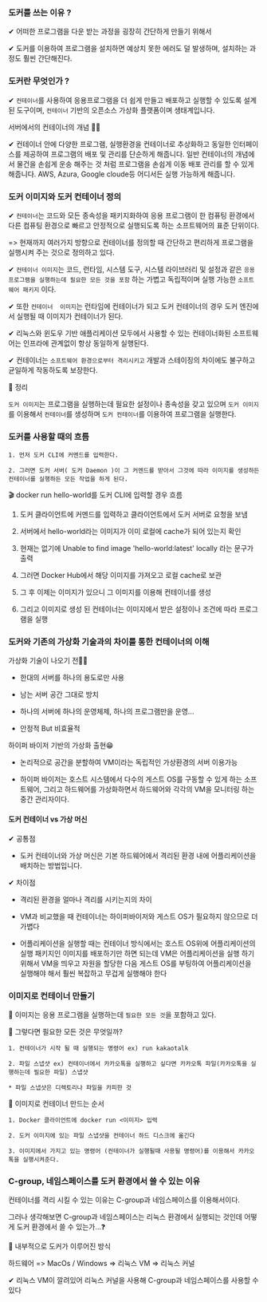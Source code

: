 ### 도커를 쓰는 이유 ?

✔ 어떠한 프로그램을 다운 받는 과정을 굉장히 간단하게 만들기 위해서

✔ 도커를 이용하여 프로그램을 설치하면 예상치 못한 에러도 덜 발생하며, 설치하는 과정도 훨씬 간단해진다.

### 도커란 무엇인가 ?

✔  `컨테이너`를 사용하여 응용프로그램을 더 쉽게 만들고  배포하고 실행할 수 있도록
설계된 도구이며, `컨테이너` 기반의 오픈소스 가상화 플랫폼이며 생태계입니다.

서버에서의 컨테이너의 개념 🤷‍♀️

✔ 컨테이너 안에 다양한 프로그램,
실행환경을 컨테이너로 추상화하고 동일한
인터페이스를 제공하여 프로그램의 배포 및
관리를 단순하게 해줍니다.
일반 컨테이너의 개념에서 물건을 손쉽게 운송
해주는 것 처럼 프로그램을 손쉽게 이동 배포
관리를 할 수 있게 해줍니다.
AWS, Azura, Google cloude등 어디서든
실행 가능하게 해줍니다.

### 도커 이미지와 도커 컨테이너 정의

✔ `컨테이너`는 코드와 모든 종속성을 패키지화하여 응용 프로그램이 한 컴퓨팅 환경에서 다른 컴퓨팅 환경으로 빠르고 안정적으로 실행되도록 하는 소프트웨어의 표준 단위이다.

=> 현재까지 여러가지 방향으로 컨테이너를 정의할 때 간단하고 편리하게 프로그램을 실행시켜 주는 것으로 정의하고 있다.

✔ `컨테이너 이미지`는 코드, 런타임, 시스템 도구, 시스템 라이브러리 및 설정과 같은 `응용 프로그램을 실행하는데 필요한 모든 것을 포함` 하는 가볍고 독립적이며 실행 가능한 `소프트웨어 패키지` 이다.

✔ 또한 `컨테이너  이미지`는 런타임에 컨테이너가 되고 도커 컨테이너의 경우 도커 엔진에서 실행될 때 이미지가 컨테이너가 된다.

✔ 리눅스와 윈도우 기반 애플리케이션 모두에서 사용할 수 있는 컨테이너화된 소프트웨어는 인프라에 관계없이 항상 동일하게 실행된다.

✔ 컨테이너는 `소프트웨어 환경으로부터 격리시키고` 개발과 스테이징의 차이에도 불구하고 균일하게 작동하도록 보장한다.

📌 정리

`도커 이미지`는 프로그램을 실행하는데 필요한 설정이나 종속성을 갖고 있으며
`도커 이미지`를 이용해서 `컨테이너`를 생성하며
`도커 컨테이너`를 이용하여 프로그램을 실행한다.


### 도커를 사용할 때의 흐름

    1. 먼저 도커 CLI에 커멘드를 입력한다.
    
    2. 그러면 도커 서버( 도커 Daemon )이 그 커멘드를 받아서 그것에 따라 이미지를 생성하든 컨테이너를 실행하든 모든 작업을 하게 된다.


 🎬  docker run hello-world를 도커 CLI에 입력할 경우 흐름

  1. 도커 클라이언트에 커멘드를 입력하고 클라이언트에서 도커 서버로 요청을 보냄
  
  2. 서버에서 hello-world라는 이미지가 이미 로컬에 cache가 되어 있는지 확인
  
  3. 현재는 없기에 Unable to find image 'hello-world:latest' locally 라는 문구가 출력
  
  4. 그러면 Docker Hub에서 해당 이미지를 가져오고 로컬 cache로 보관
  
  5. 그 후 이제는 이미지가 있으니 그 이미지를 이용해 컨테이너를 생성
  
  6. 그리고 이미지로 생성 된 컨테이너는 이미지에서 받은 설정이나 조건에 따라 프로그램을 실행   

### 도커와 기존의 가상화 기술과의 차이를 통한 컨테이너의 이해

가상화 기술이 나오기 전🤦‍♂️

-   한대의 서버를 하나의 용도로만 사용
  
-   남는 서버 공간 그대로 방치

-   하나의 서버에 하나의 운영체제, 하나의 프로그램만을 운영...

-   안정적 But 비효율적

하이퍼 바이저 기반의 가상화 출현😁

-   논리적으로 공간을 분할하여 VM이라는 독립적인 가상환경의 서버 이용가능

-    하이퍼 바이저는 호스트 시스템에서 다수의 게스트 OS를 구동할 수 있게 하는 소프트웨어, 그리고 하드웨어를 가상화하면서 하드웨어와 각각의 VM을 모니터링 하는 중간 관리자이다. 

#### 도커 컨테이너 vs 가상 머신

✔ 공통점

-    도커 컨테이너와 가상 머신은 기본 하드웨어에서 격리된 환경 내에 어플리케이션을 배치하는 방법입니다.

✔ 차이점

-    격리된 환경을 얼마나 격리를 시키는지의 차이

-   VM과 비교했을 때 컨테이너는 하이퍼바이저와 게스트 OS가 필요하지 않으므로 더 가볍다

-    어플리케이션을 실행할 때는 컨테이너 방식에서는 호스트 OS위에 어플리케이션의 실행 패키지인 이미지를 배포하기만 하면 되는데 VM은 어플리케이션을 실행 하기 위해서 VM을 띄우고 자원을 할당한 다음 게스트 OS를 부팅하여 어플리케이션을 실행해야 해서 훨씬 복잡하고 무겁게 실행해야 한다


### 이미지로 컨테이너 만들기

 📌 이미지는 응용 프로그램을 실행하는데 `필요한 모든 것`을 포함하고 있다.

 🤷‍ 그렇다면 필요한 모든 것은 무엇일까?

    1. 컨테이너가 시작 될 때 실행되는 명령어 ex) run kakaotalk

    2. 파일 스냅샷 ex) 컨테이너에서 카카오톡을 실행하고 싶다면 카카오톡 파일(카카오톡을 실행하는데 필요한 파일) 스냅샷

    * 파일 스냅샷은 디렉토리나 파일을 카피한 것

📌 이미지로 컨테이너 만드는 순서

    1. Docker 클라이언트에 docker run <이미지> 입력

    2. 도커 이미지에 있는 파일 스냅샷을 컨테이너 하드 디스크에 옮긴다

    3. 이미지에서 가지고 있는 명령어 (컨테이너가 실행될때 사용될 명령어)를 이용해서 카카오톡을 실행시켜준다.

### C-group, 네임스페이스를 도커 환경에서 쓸 수 있는 이유

컨테이너를 격리 시킬 수 있는 이유는 C-group과 네임스페이스를 이용해서이다.

그러나 생각해보면 C-group과 네임스페이스는 리눅스 환경에서 실행되는 것인데 어떻게 도커 환경에서 쓸 수 있는가...❓

🙌 내부적으로 도커가 이루어진 방식

하드웨어 => MacOs / Windows => 리눅스 VM => 리눅스 커널

✔ 리눅스 VM이 깔려있어 리눅스 커널을 사용해  C-group과 네임스페이스를 사용할 수 있다














